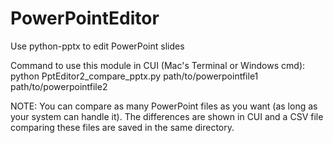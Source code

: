# PowerPointEditor
Use python-pptx to edit PowerPoint slides

Command to use this module in CUI (Mac's Terminal or Windows cmd):
python PptEditor2_compare_pptx.py path/to/powerpointfile1 path/to/powerpointfile2

NOTE: You can compare as many PowerPoint files as you want (as long as your system can handle it). The differences are shown in CUI and a CSV file comparing these files are saved in the same directory.
